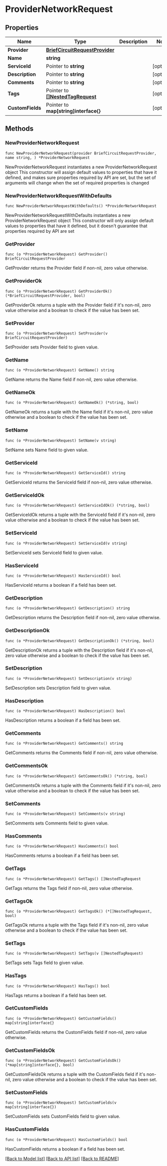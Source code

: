 # ProviderNetworkRequest

## Properties

Name | Type | Description | Notes
------------ | ------------- | ------------- | -------------
**Provider** | [**BriefCircuitRequestProvider**](BriefCircuitRequestProvider.md) |  | 
**Name** | **string** |  | 
**ServiceId** | Pointer to **string** |  | [optional] 
**Description** | Pointer to **string** |  | [optional] 
**Comments** | Pointer to **string** |  | [optional] 
**Tags** | Pointer to [**[]NestedTagRequest**](NestedTagRequest.md) |  | [optional] 
**CustomFields** | Pointer to **map[string]interface{}** |  | [optional] 

## Methods

### NewProviderNetworkRequest

`func NewProviderNetworkRequest(provider BriefCircuitRequestProvider, name string, ) *ProviderNetworkRequest`

NewProviderNetworkRequest instantiates a new ProviderNetworkRequest object
This constructor will assign default values to properties that have it defined,
and makes sure properties required by API are set, but the set of arguments
will change when the set of required properties is changed

### NewProviderNetworkRequestWithDefaults

`func NewProviderNetworkRequestWithDefaults() *ProviderNetworkRequest`

NewProviderNetworkRequestWithDefaults instantiates a new ProviderNetworkRequest object
This constructor will only assign default values to properties that have it defined,
but it doesn't guarantee that properties required by API are set

### GetProvider

`func (o *ProviderNetworkRequest) GetProvider() BriefCircuitRequestProvider`

GetProvider returns the Provider field if non-nil, zero value otherwise.

### GetProviderOk

`func (o *ProviderNetworkRequest) GetProviderOk() (*BriefCircuitRequestProvider, bool)`

GetProviderOk returns a tuple with the Provider field if it's non-nil, zero value otherwise
and a boolean to check if the value has been set.

### SetProvider

`func (o *ProviderNetworkRequest) SetProvider(v BriefCircuitRequestProvider)`

SetProvider sets Provider field to given value.


### GetName

`func (o *ProviderNetworkRequest) GetName() string`

GetName returns the Name field if non-nil, zero value otherwise.

### GetNameOk

`func (o *ProviderNetworkRequest) GetNameOk() (*string, bool)`

GetNameOk returns a tuple with the Name field if it's non-nil, zero value otherwise
and a boolean to check if the value has been set.

### SetName

`func (o *ProviderNetworkRequest) SetName(v string)`

SetName sets Name field to given value.


### GetServiceId

`func (o *ProviderNetworkRequest) GetServiceId() string`

GetServiceId returns the ServiceId field if non-nil, zero value otherwise.

### GetServiceIdOk

`func (o *ProviderNetworkRequest) GetServiceIdOk() (*string, bool)`

GetServiceIdOk returns a tuple with the ServiceId field if it's non-nil, zero value otherwise
and a boolean to check if the value has been set.

### SetServiceId

`func (o *ProviderNetworkRequest) SetServiceId(v string)`

SetServiceId sets ServiceId field to given value.

### HasServiceId

`func (o *ProviderNetworkRequest) HasServiceId() bool`

HasServiceId returns a boolean if a field has been set.

### GetDescription

`func (o *ProviderNetworkRequest) GetDescription() string`

GetDescription returns the Description field if non-nil, zero value otherwise.

### GetDescriptionOk

`func (o *ProviderNetworkRequest) GetDescriptionOk() (*string, bool)`

GetDescriptionOk returns a tuple with the Description field if it's non-nil, zero value otherwise
and a boolean to check if the value has been set.

### SetDescription

`func (o *ProviderNetworkRequest) SetDescription(v string)`

SetDescription sets Description field to given value.

### HasDescription

`func (o *ProviderNetworkRequest) HasDescription() bool`

HasDescription returns a boolean if a field has been set.

### GetComments

`func (o *ProviderNetworkRequest) GetComments() string`

GetComments returns the Comments field if non-nil, zero value otherwise.

### GetCommentsOk

`func (o *ProviderNetworkRequest) GetCommentsOk() (*string, bool)`

GetCommentsOk returns a tuple with the Comments field if it's non-nil, zero value otherwise
and a boolean to check if the value has been set.

### SetComments

`func (o *ProviderNetworkRequest) SetComments(v string)`

SetComments sets Comments field to given value.

### HasComments

`func (o *ProviderNetworkRequest) HasComments() bool`

HasComments returns a boolean if a field has been set.

### GetTags

`func (o *ProviderNetworkRequest) GetTags() []NestedTagRequest`

GetTags returns the Tags field if non-nil, zero value otherwise.

### GetTagsOk

`func (o *ProviderNetworkRequest) GetTagsOk() (*[]NestedTagRequest, bool)`

GetTagsOk returns a tuple with the Tags field if it's non-nil, zero value otherwise
and a boolean to check if the value has been set.

### SetTags

`func (o *ProviderNetworkRequest) SetTags(v []NestedTagRequest)`

SetTags sets Tags field to given value.

### HasTags

`func (o *ProviderNetworkRequest) HasTags() bool`

HasTags returns a boolean if a field has been set.

### GetCustomFields

`func (o *ProviderNetworkRequest) GetCustomFields() map[string]interface{}`

GetCustomFields returns the CustomFields field if non-nil, zero value otherwise.

### GetCustomFieldsOk

`func (o *ProviderNetworkRequest) GetCustomFieldsOk() (*map[string]interface{}, bool)`

GetCustomFieldsOk returns a tuple with the CustomFields field if it's non-nil, zero value otherwise
and a boolean to check if the value has been set.

### SetCustomFields

`func (o *ProviderNetworkRequest) SetCustomFields(v map[string]interface{})`

SetCustomFields sets CustomFields field to given value.

### HasCustomFields

`func (o *ProviderNetworkRequest) HasCustomFields() bool`

HasCustomFields returns a boolean if a field has been set.


[[Back to Model list]](../README.md#documentation-for-models) [[Back to API list]](../README.md#documentation-for-api-endpoints) [[Back to README]](../README.md)


